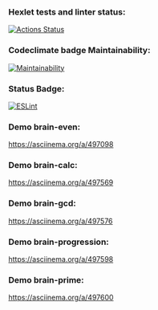 ### Hexlet tests and linter status:
[![Actions Status](https://github.com/Cholym/backend-project-lvl1/workflows/hexlet-check/badge.svg)](https://github.com/Cholym/backend-project-lvl1/actions)
### Codeclimate badge Maintainability:
[![Maintainability](https://api.codeclimate.com/v1/badges/a99a88d28ad37a79dbf6/maintainability)](https://codeclimate.com/github/codeclimate/codeclimate/maintainability)
### Status Badge:
[![ESLint](https://github.com/Cholym/backend-project-lvl1/actions/workflows/eslint.yml/badge.svg)](https://github.com/Cholym/backend-project-lvl1/actions/workflows/eslint.yml)
### Demo brain-even:
https://asciinema.org/a/497098
### Demo brain-calc:
https://asciinema.org/a/497569
### Demo brain-gcd:
https://asciinema.org/a/497576
### Demo brain-progression:
https://asciinema.org/a/497598
### Demo brain-prime:
https://asciinema.org/a/497600